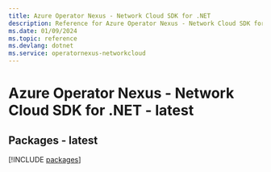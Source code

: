 ```yaml
---
title: Azure Operator Nexus - Network Cloud SDK for .NET
description: Reference for Azure Operator Nexus - Network Cloud SDK for .NET
ms.date: 01/09/2024
ms.topic: reference
ms.devlang: dotnet
ms.service: operatornexus-networkcloud
---
```

# Azure Operator Nexus - Network Cloud SDK for .NET - latest
## Packages - latest
[!INCLUDE [packages](operator-nexus---network-cloud-index.md)]